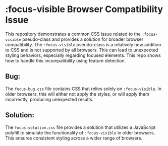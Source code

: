 # :focus-visible Browser Compatibility Issue

This repository demonstrates a common CSS issue related to the `:focus-visible` pseudo-class and provides a solution for broader browser compatibility.  The `:focus-visible` pseudo-class is a relatively new addition to CSS and is not supported by all browsers.  This can lead to unexpected styling behaviors, especially regarding focused elements.  This repo shows how to handle this incompatibility using feature detection.

## Bug:

The `focus-bug.css` file contains CSS that relies solely on `:focus-visible`.  In older browsers, this will either not apply the styles, or will apply them incorrectly, producing unexpected results.

## Solution:

The `focus-solution.css` file provides a solution that utilizes a JavaScript polyfill to simulate the functionality of `:focus-visible` in older browsers.  This ensures consistent styling across a wider range of browsers.